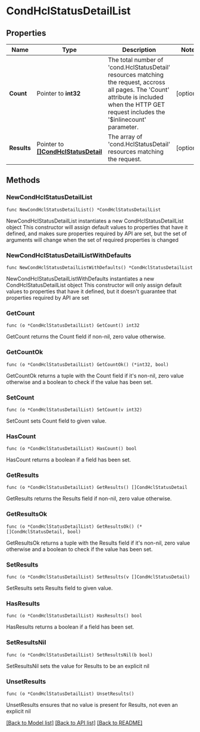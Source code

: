# CondHclStatusDetailList

## Properties

Name | Type | Description | Notes
------------ | ------------- | ------------- | -------------
**Count** | Pointer to **int32** | The total number of &#39;cond.HclStatusDetail&#39; resources matching the request, accross all pages. The &#39;Count&#39; attribute is included when the HTTP GET request includes the &#39;$inlinecount&#39; parameter. | [optional] 
**Results** | Pointer to [**[]CondHclStatusDetail**](CondHclStatusDetail.md) | The array of &#39;cond.HclStatusDetail&#39; resources matching the request. | [optional] 

## Methods

### NewCondHclStatusDetailList

`func NewCondHclStatusDetailList() *CondHclStatusDetailList`

NewCondHclStatusDetailList instantiates a new CondHclStatusDetailList object
This constructor will assign default values to properties that have it defined,
and makes sure properties required by API are set, but the set of arguments
will change when the set of required properties is changed

### NewCondHclStatusDetailListWithDefaults

`func NewCondHclStatusDetailListWithDefaults() *CondHclStatusDetailList`

NewCondHclStatusDetailListWithDefaults instantiates a new CondHclStatusDetailList object
This constructor will only assign default values to properties that have it defined,
but it doesn't guarantee that properties required by API are set

### GetCount

`func (o *CondHclStatusDetailList) GetCount() int32`

GetCount returns the Count field if non-nil, zero value otherwise.

### GetCountOk

`func (o *CondHclStatusDetailList) GetCountOk() (*int32, bool)`

GetCountOk returns a tuple with the Count field if it's non-nil, zero value otherwise
and a boolean to check if the value has been set.

### SetCount

`func (o *CondHclStatusDetailList) SetCount(v int32)`

SetCount sets Count field to given value.

### HasCount

`func (o *CondHclStatusDetailList) HasCount() bool`

HasCount returns a boolean if a field has been set.

### GetResults

`func (o *CondHclStatusDetailList) GetResults() []CondHclStatusDetail`

GetResults returns the Results field if non-nil, zero value otherwise.

### GetResultsOk

`func (o *CondHclStatusDetailList) GetResultsOk() (*[]CondHclStatusDetail, bool)`

GetResultsOk returns a tuple with the Results field if it's non-nil, zero value otherwise
and a boolean to check if the value has been set.

### SetResults

`func (o *CondHclStatusDetailList) SetResults(v []CondHclStatusDetail)`

SetResults sets Results field to given value.

### HasResults

`func (o *CondHclStatusDetailList) HasResults() bool`

HasResults returns a boolean if a field has been set.

### SetResultsNil

`func (o *CondHclStatusDetailList) SetResultsNil(b bool)`

 SetResultsNil sets the value for Results to be an explicit nil

### UnsetResults
`func (o *CondHclStatusDetailList) UnsetResults()`

UnsetResults ensures that no value is present for Results, not even an explicit nil

[[Back to Model list]](../README.md#documentation-for-models) [[Back to API list]](../README.md#documentation-for-api-endpoints) [[Back to README]](../README.md)


